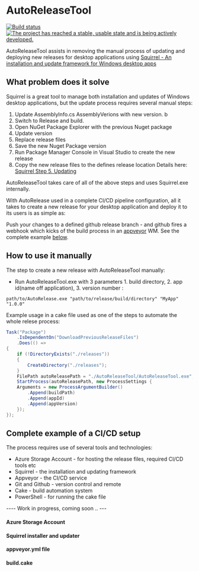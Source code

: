 # AutoReleaseTool   
[![Build status](https://ci.appveyor.com/api/projects/status/g809ivwcvb7896qy?svg=true)](https://ci.appveyor.com/project/OysteinBruin/autoreleasetool) [![The project has reached a stable, usable state and is being actively developed.](https://www.repostatus.org/badges/latest/active.svg)](https://www.repostatus.org/#active)
<br/>

AutoReleaseTool assists in removing the manual process of updating and deploying new releases for desktop applications using [Squirrel - An installation and update framework for Windows desktop apps](https://github.com/Squirrel/Squirrel.Windows) 

## What problem does it solve
Squirrel is a great tool to manage both installation and updates of Windows desktop applications,
but the update process requires several manual steps:

1. Update AssemblyInfo.cs AssemblyVerions with new version. b
2. Switch to Release and build.
3. Open NuGet Package Explorer with the previous Nuget package
4. Update version
5. Replace release files
6. Save the new Nuget Package version
7. Run Package Manager Console in Visual Studio to create the new release
8. Copy the new release files to the defines release location
  Details here: [Squirrel Step 5. Updating](https://github.com/Squirrel/Squirrel.Windows/blob/develop/docs/getting-started/5-updating.md)

AutoReleaseTool takes care of all of the above steps and uses Squirrel.exe internally. 

With AutoRelease used in a complete CI/CD pipeline configuration, all it takes to create a new release for your desktop application and deploy it to its users is as simple as:

Push your changes to a defined github release branch - and github fires a webhook which kicks of the build process in an [appveyor](https://www.appveyor.com/) WM. 
See the complete example [below](#complete-example-of-a-CI/CD-setup).

## How to use it manually
The step to create a new release with AutoReleaseTool manually:

- Run AutoReleaseTool.exe with 3 parameters 1. build directory, 2. app id(name off application), 3. version number :

 `path/to/AutoRelease.exe "path/to/release/build/directory" "MyApp" "1.0.0"`

Example usage in a cake file used as one of the steps to automate the whole relese process:

```csharp
Task("Package")
    .IsDependentOn("DownloadPreviousReleaseFiles")
    .Does(() => 
{
    if (!DirectoryExists("./releases"))
    {
        CreateDirectory("./releases");
    }
    FilePath autoReleasePath = "./AutoReleaseTool/AutoReleaseTool.exe";
    StartProcess(autoReleasePath, new ProcessSettings {
    Arguments = new ProcessArgumentBuilder()
        .Append(buildPath)
        .Append(appId)
        .Append(appVersion)
    });
});
```

## Complete example of a CI/CD setup 

The process requires use of several tools and technologies:
- Azure Storage Account - for hosting the release files, required CI/CD tools etc
- Squirrel - the installation and updating framework
- Appveyor - the CI/CD service
- Git and Github - version control and remote
- Cake - build automation system
- PowerShell - for running the cake file

 ----  Work in progress, coming soon .. ---

#### Azure Storage Account

#### Squirrel installer and updater

#### appveyor.yml file

#### build.cake


